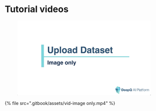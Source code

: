# Tutorial videos

<figure><img src=".gitbook/assets/TIMG_Upload dataset_image only.png" alt=""><figcaption></figcaption></figure>

{% file src=".gitbook/assets/vid-image only.mp4" %}
